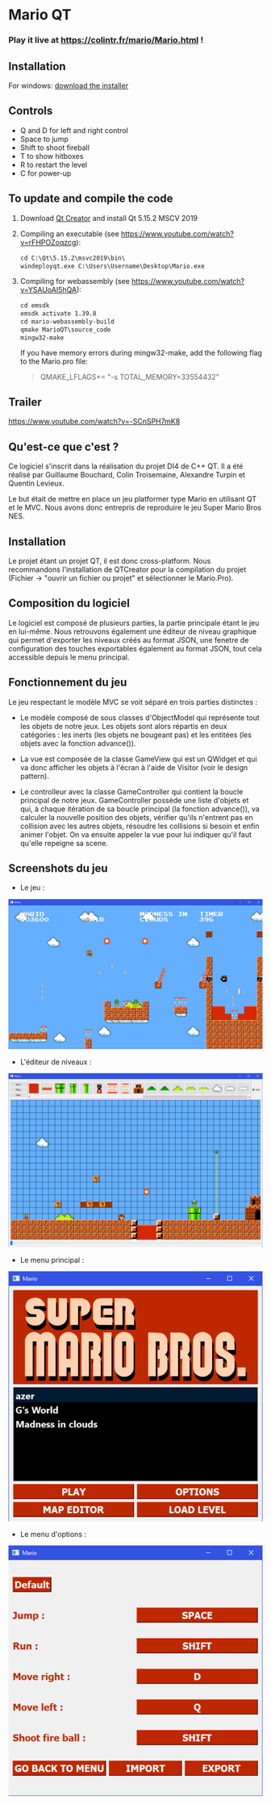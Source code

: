 # Mario QT

### Play it live at https://colintr.fr/mario/Mario.html !

## Installation

For windows: <a id="raw-url" href="https://raw.githubusercontent.com/ColinTr/MarioQT/master/Mario_Editor_installer.exe">download the installer</a>

## Controls

- Q and D for left and right control
- Space to jump
- Shift to shoot fireball
- T to show hitboxes
- R to restart the level
- C for power-up


## To update and compile the code

1. Download [Qt Creator](https://www.qt.io/download-qt-installer-oss) and install Qt 5.15.2 MSCV 2019

2. Compiling an executable (see https://www.youtube.com/watch?v=rFHPOZoqzcg):
	```
	cd C:\Qt\5.15.2\msvc2019\bin\
	windeployqt.exe C:\Users\Username\Desktop\Mario.exe
	```

3. Compiling for webassembly (see https://www.youtube.com/watch?v=YSAUoAI5hQA):
	```
	cd emsdk
	emsdk activate 1.39.8
	cd mario-webassembly-build
	qmake MarioQT\source_code
	mingw32-make
	```
	
	If you have memory errors during mingw32-make, add the following flag to the Mario.pro file:
	> QMAKE_LFLAGS+= "-s TOTAL_MEMORY=33554432"

## Trailer

https://www.youtube.com/watch?v=-SCnSPH7mK8


## Qu'est-ce que c'est ?

Ce logiciel s'inscrit dans la réalisation du projet DI4 de C++ QT. Il a été réalisé par Guillaume Bouchard, Colin Troisemaine, Alexandre Turpin et Quentin Levieux.

Le but était de mettre en place un jeu platformer type Mario en utilisant QT et le MVC. Nous avons donc entrepris de reproduire le jeu Super Mario Bros NES.

## Installation

Le projet étant un projet QT, il est donc cross-platform. Nous recommandons l'installation de QTCreator pour la compilation du projet (Fichier -> "ouvrir un fichier ou projet" et sélectionner le Mario.Pro).

## Composition du logiciel

Le logiciel est composé de plusieurs parties, la partie principale étant le jeu en lui-même. Nous retrouvons également une éditeur de niveau graphique qui permet d'exporter les niveaux créés au format JSON, une fenetre de configuration des touches exportables également au format JSON, tout cela accessible depuis le menu principal.

## Fonctionnement du jeu

Le jeu respectant le modèle MVC se voit séparé en trois parties distinctes :

- Le modèle composé de sous classes d'ObjectModel qui représente tout les objets de notre jeux. Les objets sont alors répartis en deux catégories : les inerts (les objets ne bougeant pas) et les entitées (les objets avec la fonction advance()).

- La vue est composée de la classe GameView qui est un QWidget et qui va donc afficher les objets à l'écran à l'aide de Visitor (voir le design pattern).

- Le controlleur avec la classe GameController qui contient la boucle principal de notre jeux. GameController possède une liste d'objets et qui, à chaque itération de sa boucle principal (la fonction advance()), va calculer la nouvelle position des objets, vérifier qu'ils n'entrent pas en collision avec les autres objets, résoudre les collisions si besoin et enfin animer l'objet. On va ensuite appeler la vue pour lui indiquer qu'il faut qu'elle repeigne sa scene.

## Screenshots du jeu

- Le jeu :

![Screenshot](readme_imgs/ingame.png)

- L'éditeur de niveaux :

![Screenshot](readme_imgs/leveleditor.png)

- Le menu principal :

![Screenshot](readme_imgs/menu.png)

- Le menu d'options :

![Screenshot](readme_imgs/option.png)
